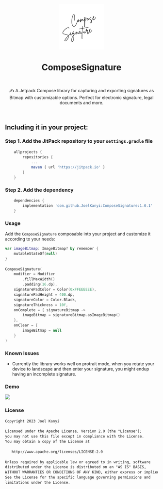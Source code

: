 <p align="center"><img src="demo/ComposeSignature.png" alt="MealTime" height="150px"></p>

<h1 align="center">ComposeSignature</h1></br>

<p align="center">
✍️ A Jetpack Compose library for capturing and exporting signatures as Bitmap with customizable options. Perfect for electronic signature, legal documents and more.
</p>
</br>

## Including it in your project:

### Step 1. Add the JitPack repository to your `settings.gradle` file
```gradle
    allprojects {
        repositories {
            ...
            maven { url 'https://jitpack.io' }
        }
    }
```

### Step 2. Add the dependency
```gradle
    dependencies {
        implementation 'com.github.JoelKanyi:ComposeSignature:1.0.1'
    }
```

### Usage
Add the `ComposeSignature` composable into your project and customize it according to your needs:
```kotlin
var imageBitmap: ImageBitmap? by remember {
    mutableStateOf(null)
}

ComposeSignature(
    modifier = Modifier
        .fillMaxWidth()
        .padding(16.dp),
    signaturePadColor = Color(0xFFEEEEEE),
    signaturePadHeight = 400.dp,
    signatureColor = Color.Black,
    signatureThickness = 10f,
    onComplete = { signatureBitmap ->
        imageBitmap = signatureBitmap.asImageBitmap()
    },
    onClear = {
        imageBitmap = null
    }
)
```

### Known Issues
- Currently the library works well on protrait mode, when you rotate your device to landscape and then enter your signature, you might endup having an incomplete signature.

### Demo
<img src="demo/demo.gif" width="250"/>
</br>

### License
```xml
Copyright 2023 Joel Kanyi

Licensed under the Apache License, Version 2.0 (the "License");
you may not use this file except in compliance with the License.
You may obtain a copy of the License at

   http://www.apache.org/licenses/LICENSE-2.0

Unless required by applicable law or agreed to in writing, software
distributed under the License is distributed on an "AS IS" BASIS,
WITHOUT WARRANTIES OR CONDITIONS OF ANY KIND, either express or implied.
See the License for the specific language governing permissions and
limitations under the License.
```
